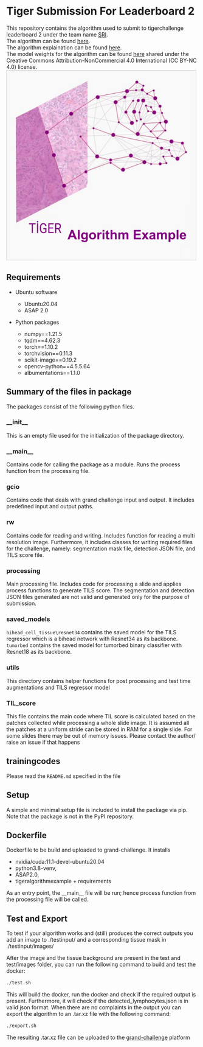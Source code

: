 # Tiger Submission For Leaderboard 2
This repository contains the algorithm used to submit to tigerchallenge leaderboard 2 under the team name [SRI](https://tiger.grand-challenge.org/teams/t/2150/).  
The algorithm can be found [here](https://grand-challenge.org/algorithms/til-test6-2/).  
The algorithm explaination can be found [here](https://rumc-gcorg-p-public.s3.amazonaws.com/evaluation-supplementary/636/062f1d55-09c0-455b-ae42-72035e8c5013/TIGER_L2_Submission.pdf).  
The model weights for the algorithm can be found [here](https://zenodo.org/record/8102199) shared under the Creative Commons Attribution-NonCommercial 4.0 International (CC BY-NC 4.0) license.  
<img src="https://github.com/Vishwesh4/TigerSubmission/blob/master/img.png?raw=true" width="500" height="500">

## Requirements

- Ubuntu software
  - Ubuntu20.04
  - ASAP 2.0

- Python packages
  - numpy==1.21.5
  - tqdm==4.62.3
  - torch==1.10.2
  - torchvision==0.11.3
  - scikit-image==0.19.2
  - opencv-python==4.5.5.64
  - albumentations==1.1.0

## Summary of the files in package
The packages consist of the following python files.

### \_\_init\_\_
This is an empty file used for the initialization of the package directory.

### \_\_main\_\_
Contains code for calling the package as a module. Runs the process function from the processing file.

### gcio
Contains code that deals with grand challenge input and output. It includes predefined input and output paths. 

### rw
Contains code for reading and writing. Includes function for reading a multi resolution image. Furthermore, it includes classes for writing required files for the challenge, namely: segmentation mask file, detection JSON file, and TILS score file.

### processing
Main processing file. Includes code for processing a slide and applies process functions to generate TILS score. The segmentation and detection JSON files generated are not valid and generated only for the purpose of submission.

### saved_models
`bihead_cell_tissue\resnet34` contains the saved model for the TILS regressor which is a bihead network with Resnet34 as its backbone. `tumorbed` contains the saved model for tumorbed binary classifier with Resnet18 as its backbone.

### utils
This directory contains helper functions for post processing and test time augmentations and TILS regressor model

### TIL_score
This file contains the main code where TIL score is calculated based on the patches collected while processing a whole slide image. It is assumed all the patches at a uniform stride can be stored in RAM for a single slide. For some slides there may be out of memory issues. Please contact the author/ raise an issue if that happens

## trainingcodes
Please read the `README.md` specified in the file

## Setup
A simple and minimal setup file is included to install the package via pip. Note that the package is not in the PyPI repository.

## Dockerfile
Dockerfile to be build and uploaded to grand-challenge. It installs 
 - nvidia/cuda:11.1-devel-ubuntu20.04 
 - python3.8-venv, 
 - ASAP2.0, 
 - tigeralgorithmexample + requirements

As an entry point, the \_\_main\_\_ file will be run; hence process function from the processing file will be called.


## Test and Export
To test if your algorithm works and (still) produces the correct outputs you add an image to ./testinput/ and a corresponding tissue mask in ./testinput/images/

After the image and the tissue background are present in the test and test/images folder, you can run the following command to build and test the docker:

```bash
./test.sh
```

This will build the docker, run the docker and check if the required output is present. Furthermore, it will check if the detected_lymphocytes.json is in valid json format. When there are no complaints in the output you can export the algorithm to an .tar.xz file with the following command:

```bash
./export.sh
```

The resulting .tar.xz file can be uploaded to the <a href="https://grand-challenge.org/">grand-challenge</a> platform